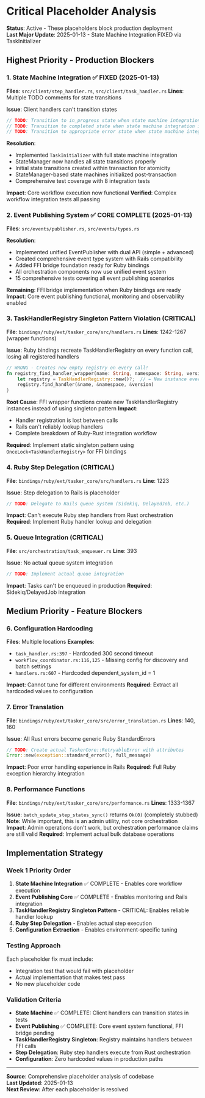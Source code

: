 # Critical Placeholder Analysis

**Status**: Active - These placeholders block production deployment  
**Last Major Update**: 2025-01-13 - State Machine Integration FIXED via TaskInitializer

## Highest Priority - Production Blockers

### 1. State Machine Integration ✅ FIXED (2025-01-13)
**Files**: `src/client/step_handler.rs`, `src/client/task_handler.rs`
**Lines**: Multiple TODO comments for state transitions

**Issue**: Client handlers can't transition states
```rust
// TODO: Transition to in_progress state when state machine integration is complete
// TODO: Transition to completed state when state machine integration is complete  
// TODO: Transition to appropriate error state when state machine integration is complete
```

**Resolution**: 
- Implemented `TaskInitializer` with full state machine integration
- StateManager now handles all state transitions properly
- Initial state transitions created within transaction for atomicity
- StateManager-based state machines initialized post-transaction
- Comprehensive test coverage with 8 integration tests

**Impact**: Core workflow execution now functional
**Verified**: Complex workflow integration tests all passing

### 2. Event Publishing System ✅ CORE COMPLETE (2025-01-13)
**Files**: `src/events/publisher.rs`, `src/events/types.rs`

**Resolution**: 
- Implemented unified EventPublisher with dual API (simple + advanced)
- Created comprehensive event type system with Rails compatibility
- Added FFI bridge foundation ready for Ruby bindings
- All orchestration components now use unified event system
- 15 comprehensive tests covering all event publishing scenarios

**Remaining**: FFI bridge implementation when Ruby bindings are ready
**Impact**: Core event publishing functional, monitoring and observability enabled

### 3. TaskHandlerRegistry Singleton Pattern Violation (CRITICAL)
**File**: `bindings/ruby/ext/tasker_core/src/handlers.rs`
**Lines**: 1242-1267 (wrapper functions)

**Issue**: Ruby bindings recreate TaskHandlerRegistry on every function call, losing all registered handlers
```rust
// WRONG - Creates new empty registry on every call!
fn registry_find_handler_wrapper(name: String, namespace: String, version: String) -> Result<Value, Error> {
    let registry = TaskHandlerRegistry::new()?;  // ← New instance every time!
    registry.find_handler(&name, &namespace, &version)
}
```

**Root Cause**: FFI wrapper functions create new TaskHandlerRegistry instances instead of using singleton pattern
**Impact**: 
- Handler registration is lost between calls
- Rails can't reliably lookup handlers 
- Complete breakdown of Ruby-Rust integration workflow

**Required**: Implement static singleton pattern using `OnceLock<TaskHandlerRegistry>` for FFI bindings

### 4. Ruby Step Delegation (CRITICAL)
**File**: `bindings/ruby/ext/tasker_core/src/handlers.rs`
**Line**: 1223

**Issue**: Step delegation to Rails is placeholder
```rust
// TODO: Delegate to Rails queue system (Sidekiq, DelayedJob, etc.)
```

**Impact**: Can't execute Ruby step handlers from Rust orchestration
**Required**: Implement Ruby handler lookup and delegation

### 5. Queue Integration (CRITICAL)
**File**: `src/orchestration/task_enqueuer.rs`
**Line**: 393

**Issue**: No actual queue system integration
```rust
// TODO: Implement actual queue integration
```

**Impact**: Tasks can't be enqueued in production
**Required**: Sidekiq/DelayedJob integration

## Medium Priority - Feature Blockers

### 6. Configuration Hardcoding
**Files**: Multiple locations
**Examples**:
- `task_handler.rs:397` - Hardcoded 300 second timeout
- `workflow_coordinator.rs:116,125` - Missing config for discovery and batch settings
- `handlers.rs:607` - Hardcoded dependent_system_id = 1

**Impact**: Cannot tune for different environments
**Required**: Extract all hardcoded values to configuration

### 7. Error Translation
**File**: `bindings/ruby/ext/tasker_core/src/error_translation.rs`
**Lines**: 140, 160

**Issue**: All Rust errors become generic Ruby StandardErrors
```rust
// TODO: Create actual TaskerCore::RetryableError with attributes
Error::new(exception::standard_error(), full_message)
```

**Impact**: Poor error handling experience in Rails
**Required**: Full Ruby exception hierarchy integration

### 8. Performance Functions
**File**: `bindings/ruby/ext/tasker_core/src/performance.rs`
**Lines**: 1333-1367

**Issue**: `batch_update_step_states_sync()` returns `Ok(0)` (completely stubbed)
**Note**: While important, this is an admin utility, not core orchestration
**Impact**: Admin operations don't work, but orchestration performance claims are still valid
**Required**: Implement actual bulk database operations

## Implementation Strategy

### Week 1 Priority Order
1. **State Machine Integration** ✅ COMPLETE - Enables core workflow execution
2. **Event Publishing Core** ✅ COMPLETE - Enables monitoring and Rails integration  
3. **TaskHandlerRegistry Singleton Pattern** - CRITICAL: Enables reliable handler lookup
4. **Ruby Step Delegation** - Enables actual step execution
5. **Configuration Extraction** - Enables environment-specific tuning

### Testing Approach
Each placeholder fix must include:
- Integration test that would fail with placeholder
- Actual implementation that makes test pass
- No new placeholder code

### Validation Criteria
- **State Machine** ✅ COMPLETE: Client handlers can transition states in tests
- **Event Publishing** ✅ COMPLETE: Core event system functional, FFI bridge pending
- **TaskHandlerRegistry Singleton**: Registry maintains handlers between FFI calls
- **Step Delegation**: Ruby step handlers execute from Rust orchestration
- **Configuration**: Zero hardcoded values in production paths

---
**Source**: Comprehensive placeholder analysis of codebase  
**Last Updated**: 2025-01-13  
**Next Review**: After each placeholder is resolved